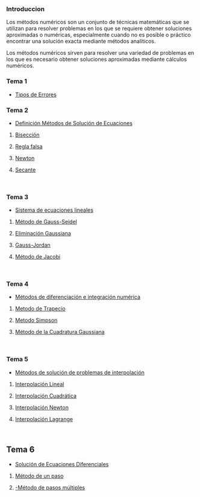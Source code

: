 ### Introduccion

Los métodos numéricos son un conjunto de técnicas matemáticas que se utilizan para resolver 
problemas en los que se requiere obtener soluciones aproximadas o numéricas, 
especialmente cuando no es posible o práctico encontrar una solución 
exacta mediante métodos analíticos. 


Los métodos numéricos sirven para resolver una variedad de problemas en los que es 
necesario obtener soluciones aproximadas mediante cálculos numéricos. 

### Tema 1 
- [Tipos de Errores](https://github.com/housemarline00/MN-netbeans/blob/60747a94da77a97f16b0d1f09fb31dff507d275d/Tema%201) 



### Tema 2
- [Definición Métodos de Solución de Ecuaciones](https://github.com/housemarline00/MN-netbeans/blob/0eff5ca3264b2e993404500e11bfe3abad0703d7/Definici%C3%B3n)
  
 1. [Bisección](https://github.com/housemarline00/MN-netbeans/blob/faeea6acc149b6ce4537bc9ff5f6dfd9c224085a/Bisecci%C3%B3n)

2. [Regla falsa](https://github.com/housemarline00/MN-netbeans/blob/1e33a171a82eea7398c15235ea6d043a5123bc55/Regla%20Falsa)
  
3. [Newton](https://github.com/housemarline00/MN-netbeans/blob/1174e1dd911dc9e63402ade51bbc019407a88564/M%C3%A9todo%20de%20Newton)

4. [Secante](https://github.com/housemarline00/MN-netbeans/blob/f83091b33214d39277bf5ce17d90a2a2fb254c51/M%C3%A9todo%20de%20Secante)

<br>

### Tema 3

- [Sistema de ecuaciones lineales](https://github.com/housemarline00/MN-netbeans/blob/e61da5aa6e6e35879cacbf13d12e4687d2174ada/Sistema%20de%20ecuaciones%20lineales)

1. [Método de Gauss-Seidel](https://github.com/housemarline00/MN-netbeans/blob/8eabc78fb6f522821dcafc47c1849b639c7ed1c3/Tema%203)
 
2. [Eliminación Gaussiana](https://github.com/housemarline00/MN-netbeans/blob/40f365f85dba7d4d89b7e3da1f8bdeaf7d0c4bb5/Eliminaci%C3%B3n%20Gaussiana)

3. [Gauss-Jordan](https://github.com/housemarline00/MN-netbeans/blob/e600275c0830994addbd0fb0715503d291e55c0e/Gauss-Jordan)
   
4. [Método de Jacobi](https://github.com/housemarline00/MN-netbeans/blob/9c683488c08044314df6d7a6656c92cfd9951e0a/M%C3%A9todo%20de%20Jacobi)

<br>

### Tema 4

- [Métodos de diferenciación e integración numérica](https://github.com/housemarline00/MN-netbeans/blob/3ecb11363e5b0f695fb9ad3a00d0fa71f97d508b/M%C3%A9todos%20de%20diferenciaci%C3%B3n%20e%20integraci%C3%B3n%20num%C3%A9rica.)
   

1. [Metodo de Trapecio](https://github.com/housemarline00/MN-netbeans/blob/8eabc78fb6f522821dcafc47c1849b639c7ed1c3/Tema%204)
   
2. [Metodo Simpson](https://github.com/housemarline00/MN-netbeans/blob/e8b7f8ce7b440628e9a638ef09264cdd1445e3a6/Metodo%20Simpson)

3. [Método de la Cuadratura Gaussiana](https://github.com/housemarline00/MN-netbeans/blob/8f04dedb63b8c38d21ae6db985af05f63a921b49/M%C3%A9todo%20de%20la%20Cuadratura%20Gaussiana)

<br>

### Tema 5

- [Métodos de solución de problemas de interpolación](https://github.com/housemarline00/MN-netbeans/blob/08510ba39e2ec08f67f68ae56ce7de362d2c6168/M%C3%A9todos%20de%20soluci%C3%B3n%20de%20problemas%20de%20interpolaci%C3%B3n)

1. [Interpolación Lineal](https://github.com/housemarline00/MN-netbeans/blob/8eabc78fb6f522821dcafc47c1849b639c7ed1c3/Tema%205)

2. [Interpolación Cuadrática](https://github.com/housemarline00/MN-netbeans/blob/5af767713d548a6abe794f7baa22b8dea9dbc901/Interpolaci%C3%B3n%20Cuadr%C3%A1tica)

3. [Interpolación Newton](https://github.com/housemarline00/MN-netbeans/blob/9112ac820dd393bd559bccfd47e2b50341f4c4bf/Interpolaci%C3%B3n%20Newton)

4. [Interpolación Lagrange](https://github.com/housemarline00/MN-netbeans/blob/6562a56c0e8ecf8d0f684fc82d7d565f948bf65f/Interpolaci%C3%B3n%20Lagrange)

<br>


## Tema 6
- [Solución de Ecuaciones Diferenciales](https://github.com/housemarline00/MN-netbeans/blob/f8805ee327302541d52b00494c7e78090aa8de84/Soluci%C3%B3n%20de%20Ecuaciones%20Diferenciales)

 1. [Método de un paso](https://github.com/housemarline00/MN-netbeans/blob/8eabc78fb6f522821dcafc47c1849b639c7ed1c3/Tema%206)
 
 2. [-Método de pasos múltiples](https://github.com/housemarline00/MN-netbeans/blob/dea430ddd2405733d699b45ca3b2f1ec83939a8a/-M%C3%A9todo%20de%20pasos%20m%C3%BAltiples)

<br>
